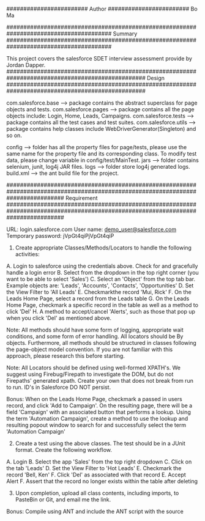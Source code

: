 ########################
      Author
########################
Bo Ma

#######################################################################################
                                     Summary
#######################################################################################
 
This project covers the salesforce SDET interview assessment provide by Jordan Dapper.
#################################################################################################
						          	 Design
#################################################################################################

com.salesforce.base --> package contains the abstract superclass for page objects and tests.
com.salesforce.pages --> package contains all the page objects include: Login, Home, Leads, Campaigns.
com.salesforce.tests --> package contains all the test cases and test suites.
com.salesforce.utils --> package contains help classes include WebDriverGenerator(Singleton) and so on.

config --> folder has all the property files for page/tests, please use the same name for the property
file and its corresponding class. To modify test data, please change variable in config/test/MainTest.
jars  -->  folder contains selenium, junit, log4j JAR files.
logs  -->  folder store log4j generated logs.
build.xml --> the ant build file for the project.

#################################################################################################################################
													   Requirement
#################################################################################################################################

URL: login.salesforce.com
User name: demo_user@salesforce.com
Temporary password: jVpGt4qiPjVpGt4qiP


1. Create appropriate Classes/Methods/Locators to handle the following activities:

A. Login to salesforce using the credentials above. Check for and gracefully handle a login error
B. Select from the dropdown in the top right corner (you want to be able to select 'Sales')
C. Select an 'Object' from the top tab bar. Example objects are: 'Leads', 'Accounts', 'Contacts', 'Opportunities'
D. Set the View Filter to 'All Leads'
E. Checkmarkthe record 'Mui, Rick'
F. On the Leads Home Page, select a record from the Leads table
G. On the Leads Home Page, checkmark a specific record in the table as well as a method to click 'Del'
H. A method to accept/cancel 'Alerts', such as those that pop up when you click 'Del' as mentioned above.

Note:  All methods should have some form of logging, appropriate wait conditions, and some form of error handling. All locators should be By objects. Furthermore, all methods should be structured in classes following the page-object model convention. If you are not familiar with this approach, please research this before starting.

Note: All Locators should be defined using well-formed XPATH's. We suggest using Firebug/Firepath to investigate the DOM, but do not Firepaths' generated xpath. Create your own that does not break from run to run. ID's in Salesforce DO NOT persist. 

Bonus: When on the Leads Home Page, checkmark a passed in users record, and click 'Add to Campaign'. On the resulting page, there will be a field 'Campaign' with an associated button that performs a lookup. Using the term 'Automation Campaign', create a method to use the lookup and resulting popout window to search for and successfully select the term 'Automation Campaign'



2. Create a test using the above classes. The test should be in a JUnit format. Create the following workflow. 

A. Login
B. Select the app 'Sales' from the top right dropdown
C. Click on the tab 'Leads'
D. Set the View Filter to 'Hot Leads'
E. Checkmark the record 'Bell, Ken'
F. Click 'Del' as associated with that record
E. Accept Alert
F. Assert that the record no longer exists within the table after deleting



3. Upon completion, upload all class contents, including imports, to PasteBin or Git, and email me the link.

Bonus: Compile using ANT and include the ANT script with the source

